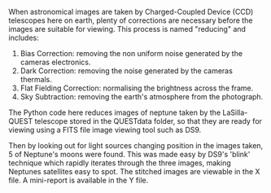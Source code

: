 When astronomical images are taken by Charged-Coupled Device (CCD) telescopes here on earth, plenty of corrections are necessary before the images are suitable for viewing. This process is named "reducing" and includes:

1. Bias Correction: removing the non uniform noise generated by the cameras electronics.
2. Dark Correction: removing the noise generated by the cameras thermals.
3. Flat Fielding Correction: normalising the brightness across the frame.
4. Sky Subtraction: removing the earth's atmosphere from the photograph.

The Python code here reduces images of neptune taken by the LaSilla-QUEST telescope stored in the QUESTdata folder, so that they are ready for viewing using a FITS file image viewing tool such as DS9.

Then by looking out for light sources changing position in the images taken, 5 of Neptune's moons were found. This was made easy by DS9's 'blink' technique which rapidly iterates through the three images, making Neptunes satellites easy to spot. The stitched images are viewable in the X file. A mini-report is available in the Y file.

